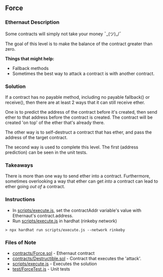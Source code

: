 ## Force

### Ethernaut Description
Some contracts will simply not take your money ¯\_(ツ)_/¯

The goal of this level is to make the balance of the contract greater than zero.

**Things that might help:**
- Fallback methods
- Sometimes the best way to attack a contract is with another contract.

### Solution 
If a contract has no payable method, including no payable fallback() or receive(), then there are at least 2 ways that it can still receive ether. 

One is to predict the address of the contract before it's created, then send ether to that address before the contract is created. The contract will be created 'on top' of the ether that's already there. 

The other way is to self-destruct a contract that has ether, and pass the address of the target contract. 

The second way is used to complete this level. The first (address prediction) can be seen in the unit tests. 

### Takeaways
There is more than one way to send ether into a contract. Furthermore, sometimes overlooking a way that ether can get _into_ a contract can lead to ether going _out of_ a contract. 

### Instructions
- In [scripts/execute.js](scripts/execute.js), set the contractAddr variable's value with Ethernaut's contract.address. 
- Run [scripts/execute.js](scripts/execute.js) in hardhat (rinkeby network)

`> npx hardhat run scripts/execute.js --network rinkeby`

### Files of Note
- [contracts/Force.sol](contracts/Force.sol) - Ethernaut contract
- [contracts/Destructible.sol](contracts/Destructible.sol) - Contract that executes the 'attack'. 
- [scripts/execute.js](scripts/execute.js) - Executes the solution 
- [test/ForceTest.js](test/ForceTest.js) - Unit tests 
